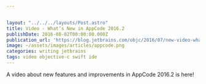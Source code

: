 ```yaml
---


layout: "../../../layouts/Post.astro"
title: Video - What’s New in AppCode 2016.2
publishDate: 2016-08-02T00:00:00.000Z
publication_url: 'https://blog.jetbrains.com/objc/2016/07/new-video-whats-new-in-appcode-2016-2/'
image: ~/assets/images/articles/appcode.png
categories: writing jetbrains
tags: video objective-c swift ide
---
```


A video about new features and improvements in AppCode 2016.2 is here!
